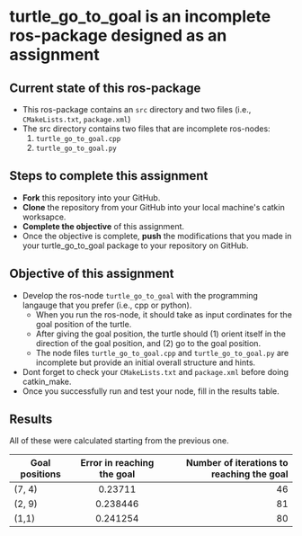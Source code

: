 # turtle_go_to_goal is an incomplete ros-package designed as an assignment 

## Current state of this ros-package

- This ros-package contains an `src` directory and two files (i.e., `CMakeLists.txt`, `package.xml`)
- The src directory contains two files that are incomplete ros-nodes:
	1. `turtle_go_to_goal.cpp`
	2. `turtle_go_to_goal.py`

## Steps to complete this assignment

- **Fork** this repository into your GitHub. 
- **Clone** the repository from your GitHub into your local machine's catkin worksapce.
- **Complete the objective** of this assignment.
- Once the objective is complete, **push** the modifications that you made in your turtle_go_to_goal package to your repository on GitHub.

## Objective of this assignment

- Develop the ros-node `turtle_go_to_goal` with the programming langauge that you prefer (i.e., cpp or python). 
	- When you run the ros-node, it should take as input cordinates for the goal position of the turtle.
	- After giving the goal position, the turtle should (1) orient itself in the direction of the goal position, and (2) go to the goal position.
	- The node files `turtle_go_to_goal.cpp` and `turtle_go_to_goal.py` are incomplete but provide an initial overall structure and hints.
- Dont forget to check your `CMakeLists.txt` and `package.xml` before doing catkin_make.
- Once you successfully run and test your node, fill in the results table.

## Results

All of these were calculated starting from the previous one.

| Goal positions| Error in reaching the goal| Number of iterations to reaching the goal  |
| ------------- |:-------------------------:| ------------------------------------------:|
| (7, 4)        |        0.23711            |              46                            |
| (2, 9)        |        0.238446           |              81                            |
| (1,1)         |        0.241254           |              80                            |




